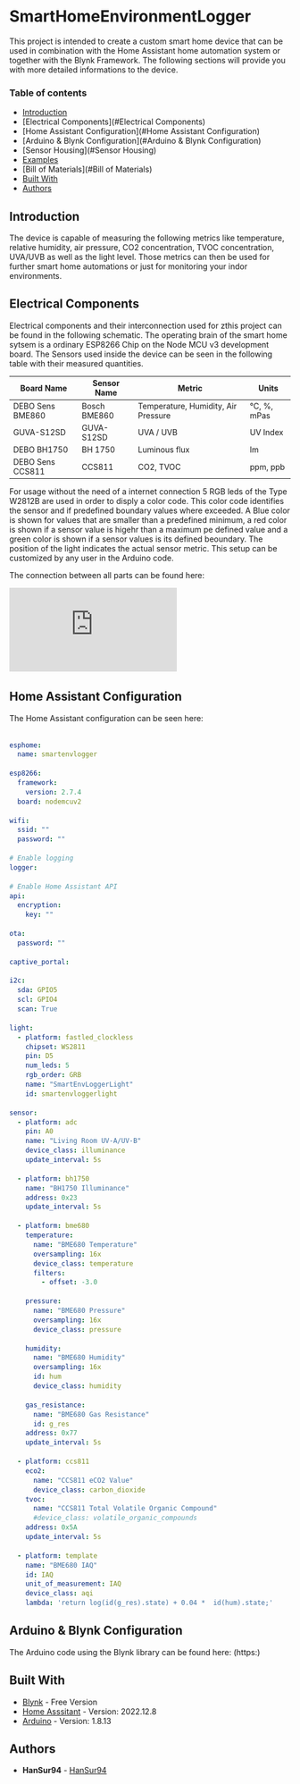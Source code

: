 # SmartHomeEnvironmentLogger
This project is intended to create a custom smart home device that can be used in combination with the Home Assistant home automation system or together with the Blynk Framework. The following sections will provide you with more detailed informations to the device.

### Table of contents
* [Introduction](#Introduction)
* [Electrical Components](#Electrical Components)
* [Home Assistant Configuration](#Home Assistant Configuration)
* [Arduino & Blynk Configuration](#Arduino & Blynk Configuration)
* [Sensor Housing](#Sensor Housing)
* [Examples](#Examples)
* [Bill of Materials](#Bill of Materials)
* [Built With](#built-with)
* [Authors](#authors)

## Introduction

The device is capable of measuring the following metrics like temperature, relative humidity, air pressure, CO2 concentration, TVOC concentration, UVA/UVB as well as the light level. Those metrics can then be used for further smart home automations or just for monitoring your indor environments.

## Electrical Components

Electrical components and their interconnection used for zthis project can be found in the following schematic. The operating brain of the smart home sytsem is a ordinary ESP8266 Chip on the Node MCU v3 development board. The Sensors used inside the device can be seen in the following table with their measured quantities.

| Board Name | Sensor Name  | Metric | Units |
|-----------|-----------|-----------|-----------|
| DEBO Sens BME860  | Bosch BME860 | Temperature, Humidity, Air Pressure | °C, %, mPas   |
| GUVA-S12SD        | GUVA-S12SD   | UVA / UVB                           | UV Index               |
| DEBO BH1750       | BH 1750      | Luminous flux                       | lm                     |
| DEBO Sens CCS811  | CCS811       | CO2, TVOC                           | ppm, ppb               | 

For usage without the need of a internet connection 5 RGB leds of the Type W2812B are used in order to disply a color code. This color code identifies the sensor and if predefined boundary values where exceeded. A Blue color is shown for values that are smaller than a predefined minimum, a red color is shown if a sensor value is higehr than a maximum pe defined value and a green color is shown if a sensor values is its defined beoundary. The position of the light indicates the actual sensor metric. This setup can be customized by any user in the Arduino code.

The connection between all parts can be found here:

![alt_text](https://github.com/HanSur94/SmartHomeEnvironmentLogger/blob/main/Schematic_SmartEnvironmentSensor_2022-12-31.pdf)

## Home Assistant Configuration

The Home Assistant configuration can be seen here:

```yaml

esphome:
  name: smartenvlogger

esp8266:
  framework:
    version: 2.7.4
  board: nodemcuv2

wifi:
  ssid: ""
  password: ""

# Enable logging
logger:

# Enable Home Assistant API
api:
  encryption:
    key: ""

ota:
  password: ""

captive_portal:

i2c:
  sda: GPIO5
  scl: GPIO4
  scan: True

light:
  - platform: fastled_clockless
    chipset: WS2811
    pin: D5
    num_leds: 5
    rgb_order: GRB
    name: "SmartEnvLoggerLight"
    id: smartenvloggerlight

sensor:
  - platform: adc
    pin: A0
    name: "Living Room UV-A/UV-B"
    device_class: illuminance
    update_interval: 5s

  - platform: bh1750
    name: "BH1750 Illuminance"
    address: 0x23
    update_interval: 5s

  - platform: bme680
    temperature:
      name: "BME680 Temperature"
      oversampling: 16x
      device_class: temperature
      filters:
        - offset: -3.0

    pressure:
      name: "BME680 Pressure"
      oversampling: 16x
      device_class: pressure

    humidity:
      name: "BME680 Humidity" 
      oversampling: 16x
      id: hum
      device_class: humidity

    gas_resistance:
      name: "BME680 Gas Resistance"
      id: g_res
    address: 0x77
    update_interval: 5s

  - platform: ccs811
    eco2:
      name: "CCS811 eCO2 Value"
      device_class: carbon_dioxide
    tvoc:
      name: "CCS811 Total Volatile Organic Compound"
      #device_class: volatile_organic_compounds 
    address: 0x5A
    update_interval: 5s
      
  - platform: template
    name: "BME680 IAQ"
    id: IAQ
    unit_of_measurement: IAQ
    device_class: aqi
    lambda: 'return log(id(g_res).state) + 0.04 *  id(hum).state;'

```

## Arduino & Blynk Configuration

The Arduino code using the Blynk library can be found here:
(https:)



## Built With

* [Blynk](https://blynk.io) - Free Version
* [Home Asssitant](https://www.home-assistant.io) - Version: 2022.12.8
* [Arduino](https://www.arduino.cc) - Version: 1.8.13

## Authors

* **HanSur94** - [HanSur94](https://github.com/HanSur94)


